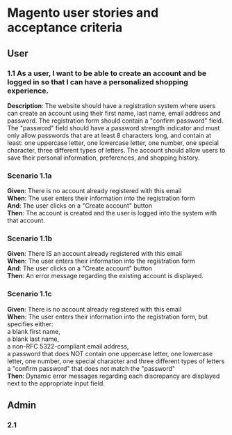 # Magento user stories and acceptance criteria

## User

### 1.1 As a user, I want to be able to create an account and be logged in so that I can have a personalized shopping experience.
**Description**: The website should have a registration system where users can create an account using their first name, last name, email address and password. The registration form should contain a "confirm password" field. The "password" field should have a password strength indicator and must only allow passwords that are at least 8 characters long, and contain at least: one uppercase letter, one lowercase letter, one number, one special character, three different types of letters. The account should allow users to save their personal information, preferences, and shopping history.  
### Scenario 1.1a
**Given**: There is no account already registered with this email  
**When**: The user enters their information into the registration form  
**And**: The user clicks on a "Create account" button  
**Then**: The account is created and the user is logged into the system with that account.  
### Scenario 1.1b
**Given**: There IS an account already registered with this email  
**When**: The user enters their information into the registration form  
**And**: The user clicks on a "Create account" button  
**Then**: An error message regarding the existing account is displayed.  
### Scenario 1.1c
**Given**: There is no account already registered with this email  
**When**: The user enters their information into the registration form, but specifies either:  
a blank first name,  
a blank last name,  
a non-RFC 5322-compliant email address,  
a password that does NOT contain one uppercase letter, one lowercase letter, one number, one special character and three different types of letters  
a "confirm password" that does not match the "password"  
**Then**: Dynamic error messages regarding each discrepancy are displayed next to the appropriate input field.  



## Admin

### 2.1 